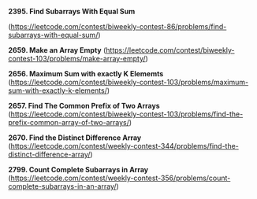 __2395. Find Subarrays With Equal Sum__

(https://leetcode.com/contest/biweekly-contest-86/problems/find-subarrays-with-equal-sum/)

__2659. Make an Array Empty__
(https://leetcode.com/contest/biweekly-contest-103/problems/make-array-empty/)

__2656. Maximum Sum with exactly K Elememts__
(https://leetcode.com/contest/biweekly-contest-103/problems/maximum-sum-with-exactly-k-elements/)


__2657. Find The Common Prefix of Two Arrays__
(https://leetcode.com/contest/biweekly-contest-103/problems/find-the-prefix-common-array-of-two-arrays/)


__2670. Find the Distinct Difference Array__
(https://leetcode.com/contest/weekly-contest-344/problems/find-the-distinct-difference-array/)

__2799. Count Complete Subarrays in Array__
(https://leetcode.com/contest/weekly-contest-356/problems/count-complete-subarrays-in-an-array/)
